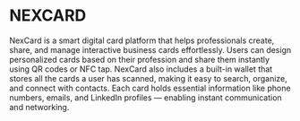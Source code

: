 # NEXCARD
NexCard is a smart digital card platform that helps professionals create, share, and manage interactive business cards effortlessly. Users can design personalized cards based on their profession and share them instantly using QR codes or NFC tap.  NexCard also includes a built-in wallet that stores all the cards a user has scanned, making it easy to search, organize, and connect with contacts. Each card holds essential information like phone numbers, emails, and LinkedIn profiles — enabling instant communication and networking.

